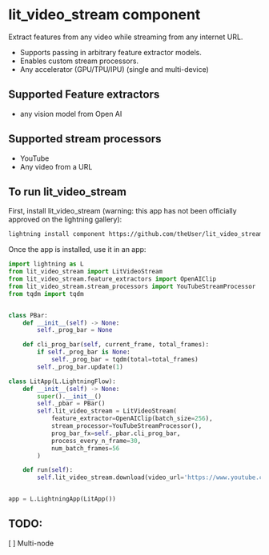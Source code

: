 # lit_video_stream component
Extract features from any video while streaming from any internet URL.

- Supports passing in arbitrary feature extractor models.
- Enables custom stream processors.
- Any accelerator (GPU/TPU/IPU) (single and multi-device)

## Supported Feature extractors
- any vision model from Open AI

## Supported stream processors
- YouTube
- Any video from a URL

## To run lit_video_stream
First, install lit_video_stream (warning: this app has not been officially approved on the lightning gallery):

```bash
lightning install component https://github.com/theUser/lit_video_stream
```

Once the app is installed, use it in an app:

```python
import lightning as L
from lit_video_stream import LitVideoStream
from lit_video_stream.feature_extractors import OpenAIClip
from lit_video_stream.stream_processors import YouTubeStreamProcessor
from tqdm import tqdm


class PBar:
    def __init__(self) -> None:
        self._prog_bar = None

    def cli_prog_bar(self, current_frame, total_frames):
        if self._prog_bar is None:
            self._prog_bar = tqdm(total=total_frames)
        self._prog_bar.update(1)

class LitApp(L.LightningFlow):
    def __init__(self) -> None:
        super().__init__()
        self._pbar = PBar()
        self.lit_video_stream = LitVideoStream(
            feature_extractor=OpenAIClip(batch_size=256),
            stream_processor=YouTubeStreamProcessor(),
            prog_bar_fx=self._pbar.cli_prog_bar,
            process_every_n_frame=30,
            num_batch_frames=56
        )

    def run(self):
        self.lit_video_stream.download(video_url='https://www.youtube.com/watch?v=8SQL4knuDXU')


app = L.LightningApp(LitApp())
```

## TODO:
[ ] Multi-node
